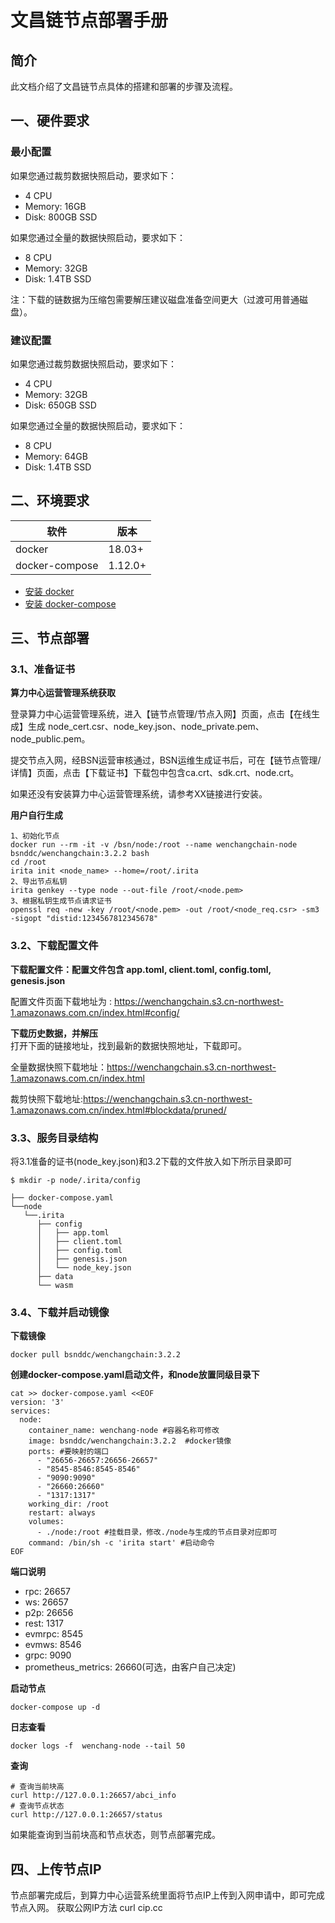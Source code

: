# 文昌链节点部署手册

## 简介

此文档介绍了文昌链节点具体的搭建和部署的步骤及流程。

## 一、硬件要求

### 最小配置

如果您通过裁剪数据快照启动，要求如下：

- 4 CPU
- Memory: 16GB
- Disk: 800GB SSD

如果您通过全量的数据快照启动，要求如下：

- 8 CPU
- Memory: 32GB
- Disk: 1.4TB SSD

注：下载的链数据为压缩包需要解压建议磁盘准备空间更大（过渡可用普通磁盘）。

### 建议配置

如果您通过裁剪数据快照启动，要求如下：

- 4 CPU
- Memory: 32GB
- Disk: 650GB SSD

如果您通过全量的数据快照启动，要求如下：

- 8 CPU
- Memory: 64GB
- Disk: 1.4TB SSD

## 二、环境要求

| 软件           | 版本    |
| -------------- | ------- |
| docker         | 18.03+  |
| docker-compose | 1.12.0+ |

- [安装 docker](https://docs.docker.com/engine/installation/)
- [安装 docker-compose](https://docs.docker.com/compose/install/)

## 三、节点部署
### 3.1、准备证书

**算力中心运营管理系统获取**

登录算力中心运营管理系统，进入【链节点管理/节点入网】页面，点击【在线生成】生成 node_cert.csr、node_key.json、node_private.pem、node_public.pem。

 提交节点入网，经BSN运营审核通过，BSN运维生成证书后，可在【链节点管理/详情】页面，点击【下载证书】下载包中包含ca.crt、sdk.crt、node.crt。

如果还没有安装算力中心运营管理系统，请参考XX链接进行安装。

**用户自行生成**

```shell
1、初始化节点
docker run --rm -it -v /bsn/node:/root --name wenchangchain-node bsnddc/wenchangchain:3.2.2 bash
cd /root
irita init <node_name> --home=/root/.irita
2、导出节点私钥
irita genkey --type node --out-file /root/<node.pem>
3、根据私钥生成节点请求证书
openssl req -new -key /root/<node.pem> -out /root/<node_req.csr> -sm3 -sigopt "distid:1234567812345678"
```



### 3.2、下载配置文件

**下载配置文件：配置文件包含 app.toml, client.toml, config.toml, genesis.json**

配置文件页面下载地址为 : https://wenchangchain.s3.cn-northwest-1.amazonaws.com.cn/index.html#config/

**下载历史数据，并解压** 
<br>打开下面的链接地址，找到最新的数据快照地址，下载即可。

全量数据快照下载地址：https://wenchangchain.s3.cn-northwest-1.amazonaws.com.cn/index.html

裁剪快照下载地址:https://wenchangchain.s3.cn-northwest-1.amazonaws.com.cn/index.html#blockdata/pruned/

### 3.3、服务目录结构
将3.1准备的证书(node_key.json)和3.2下载的文件放入如下所示目录即可

```shell
$ mkdir -p node/.irita/config

├── docker-compose.yaml
└──node
   └──.irita
      ├── config
      │   ├── app.toml
      │   ├── client.toml
      │   ├── config.toml
      │   ├── genesis.json
      │   └── node_key.json
      ├── data
      └── wasm
```

### 3.4、下载并启动镜像

**下载镜像**

```shell
docker pull bsnddc/wenchangchain:3.2.2
```

**创建docker-compose.yaml启动文件，和node放置同级目录下**

```shell
cat >> docker-compose.yaml <<EOF
version: '3'
services:
  node:
    container_name: wenchang-node #容器名称可修改
    image: bsnddc/wenchangchain:3.2.2  #docker镜像 
    ports: #要映射的端口
      - "26656-26657:26656-26657"  
      - "8545-8546:8545-8546"
      - "9090:9090"
      - "26660:26660"
      - "1317:1317"
    working_dir: /root
    restart: always
    volumes:
      - ./node:/root #挂载目录，修改./node与生成的节点目录对应即可
    command: /bin/sh -c 'irita start' #启动命令
EOF
```

**端口说明**

* rpc: 26657
* ws: 26657
* p2p: 26656
* rest: 1317
* evmrpc: 8545
* evmws: 8546
* grpc: 9090
* prometheus_metrics: 26660(可选，由客户自己决定) 

**启动节点**

```shell
docker-compose up -d
```

**日志查看**

```shell
docker logs -f  wenchang-node --tail 50
```

**查询**

```shell
# 查询当前块高
curl http://127.0.0.1:26657/abci_info   
# 查询节点状态
curl http://127.0.0.1:26657/status   
```

如果能查询到当前块高和节点状态，则节点部署完成。

## 四、上传节点IP

节点部署完成后，到算力中心运营系统里面将节点IP上传到入网申请中，即可完成节点入网。
获取公网IP方法 curl cip.cc

